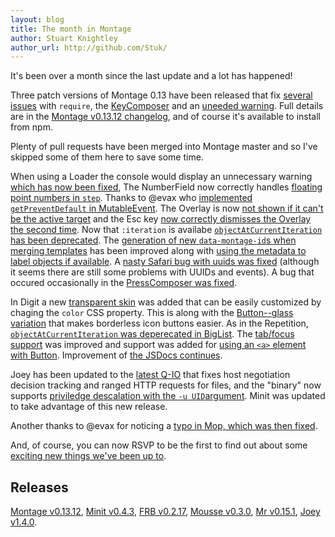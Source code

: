 ```yaml
---
layout: blog
title: The month in Montage
author: Stuart Knightley
author_url: http://github.com/Stuk/
---
```


It's been over a month since the last update and a lot has happened!

Three patch versions of Montage 0.13 have been released that fix [several](https://github.com/montagejs/montage/pull/1385) [issues](https://github.com/montagejs/montage/pull/1399) with `require`, the [KeyComposer](https://github.com/montagejs/montage/commit/0b118adf546c6aca1c57f785e8c5e301d62c7193) and an [uneeded warning](https://github.com/montagejs/montage/pull/1396). Full details are in the [Montage v0.13.12 changelog](https://github.com/montagejs/montage/blob/0.13/CHANGES.md#v01312), and of course it's available to install from npm.

Plenty of pull requests have been merged into Montage master and so I've skipped some of them here to save some time.

When using a Loader the console would display an unnecessary warning [which has now been fixed](https://github.com/montagejs/montage/pull/1396), The NumberField now correctly handles [floating point numbers in `step`](https://github.com/montagejs/montage/pull/1391). Thanks to @evax who [implemented `getPreventDefault` in MutableEvent](https://github.com/montagejs/montage/pull/1386). The Overlay is now [not shown if it can't be the active target](https://github.com/montagejs/montage/pull/1379) and the Esc key [now correctly dismisses the Overlay the second time](https://github.com/montagejs/montage/pull/1381). Now that `:iteration` is availabe [`objectAtCurrentIteration` has been deprecated](https://github.com/montagejs/montage/pull/1377). The [generation of new `data-montage-id`s when merging templates](https://github.com/montagejs/montage/pull/1376) has been improved along with [using the metadata to label objects if available](https://github.com/montagejs/montage/pull/1403). A [nasty Safari bug with uuids was fixed](https://github.com/montagejs/montage/pull/1372) (although it seems there are still some problems with UUIDs and events). A bug that occured occasionally in the [PressComposer was fixed](https://github.com/montagejs/montage/pull/1404).

In Digit a new [transparent skin](https://github.com/montagejs/digit/pull/59) was added that can be easily customized by chaging the `color` CSS property. This is along with the [Button--glass variation](https://github.com/montagejs/digit/pull/24) that makes borderless icon buttons easier. As in the Repetition, [`objectAtCurrentIteration` was deperecated in BigList](https://github.com/montagejs/digit/pull/58). The [tab/focus support](https://github.com/montagejs/digit/pull/18) was improved and support was added for [using an `<a>` element with Button](https://github.com/montagejs/digit/pull/17). Improvement of [the JSDocs continues](https://github.com/montagejs/digit/pull/49).

Joey has been updated to the [latest Q-IO](https://github.com/montagejs/joey/commit/c8c55a1b79378dd37cf14d97beab0ed423c6401b) that fixes host negotiation decision tracking and ranged HTTP requests for files, and the "binary" now supports [priviledge descalation with the `-u UID`argument](https://github.com/montagejs/joey/commit/4d3d7ece0a38c1e0604ea1be39b68166d7f4d5e4). Minit was updated to take advantage of this new release.

Another thanks to @evax for noticing a [typo in Mop, which was then fixed](https://github.com/montagejs/mop/commit/563b7a575bc82da9cd0a391fe812235d877bfa58).

And, of course, you can now RSVP to be the first to find out about some [exciting new things we've been up to](http://montagejs.org/reveal/).

## Releases

[Montage v0.13.12](https://github.com/montagejs/montage/blob/0.13/CHANGES.md#v01312), [Minit v0.4.3](https://github.com/montagejs/minit/blob/master/CHANGES.md#v043), [FRB v0.2.17](https://github.com/montagejs/frb/blob/master/CHANGES.md#v0217), [Mousse v0.3.0](https://github.com/montagejs/mousse/commit/95bafcdcd65b6fa21e52935dd22beb32648cbf9b), [Mr v0.15.1](https://github.com/montagejs/mr/blob/master/CHANGES.md#0151), [Joey v1.4.0](https://github.com/montagejs/joey/blob/master/CHANGES.md#140).
